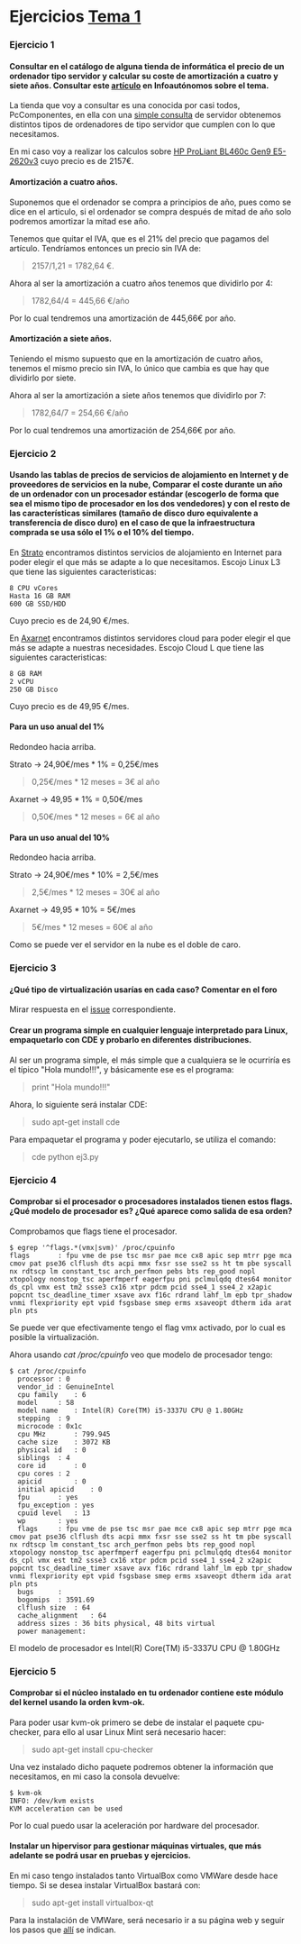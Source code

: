 # Ejercicios [Tema 1](http://jj.github.io/IV/documentos/temas/Intro_concepto_y_soporte_fisico#introduccin)

### Ejercicio 1
#### Consultar en el catálogo de alguna tienda de informática el precio de un ordenador tipo servidor y calcular su coste de amortización a cuatro y siete años. Consultar este [artículo](http://infoautonomos.eleconomista.es/consultas-a-la-comunidad/988/) en Infoautónomos sobre el tema.

La tienda que voy a consultar es una conocida por casi todos, PcComponentes, en ella con una [simple consulta](https://www.pccomponentes.com/buscar/?query=servidor#p0-f1517) de servidor obtenemos distintos tipos de ordenadores de tipo servidor que cumplen con lo que necesitamos.

En mi caso voy a realizar los calculos sobre [HP ProLiant BL460c Gen9 E5-2620v3](https://www.pccomponentes.com/hp-proliant-bl460c-gen9-e5-2620v3) cuyo precio es de 2157€.

#### Amortización a cuatro años.
Suponemos que el ordenador se compra a principios de año, pues como se dice en el articulo, si el ordenador se compra después de mitad de año solo podremos amortizar la mitad ese año.

Tenemos que quitar el IVA, que es el 21% del precio que pagamos del artículo. Tendríamos entonces un precio sin IVA de:
> 2157/1,21 = 1782,64 €.

Ahora al ser la amortización a cuatro años tenemos que dividirlo por 4:
> 1782,64/4 = 445,66 €/año

Por lo cual tendremos una amortización de 445,66€ por año.

#### Amortización a siete años.
Teniendo el mismo supuesto que en la amortización de cuatro años, tenemos el mismo precio sin IVA, lo único que cambia es que hay que dividirlo por siete.

Ahora al ser la amortización a siete años tenemos que dividirlo por 7:
> 1782,64/7 = 254,66 €/año

Por lo cual tendremos una amortización de 254,66€ por año.


### Ejercicio 2
#### Usando las tablas de precios de servicios de alojamiento en Internet y de proveedores de servicios en la nube, Comparar el coste durante un año de un ordenador con un procesador estándar (escogerlo de forma que sea el mismo tipo de procesador en los dos vendedores) y con el resto de las características similares (tamaño de disco duro equivalente a transferencia de disco duro) en el caso de que la infraestructura comprada se usa sólo el 1% o el 10% del tiempo.

En [Strato](https://www.strato.es/vps-linux/) encontramos distintos servicios de alojamiento en Internet para poder elegir el que más se adapte a lo que necesitamos. Escojo Linux L3 que tiene las siguientes caracteristicas:
~~~~~~~
8 CPU vCores
Hasta 16 GB RAM
600 GB SSD/HDD
~~~~~~~
Cuyo precio es de 24,90 €/mes.

En [Axarnet](https://www.axarnet.es/servidores-cloud/) encontramos distintos servidores cloud para poder elegir el que más se adapte a nuestras necesidades. Escojo Cloud L que tiene las siguientes caracteristicas:
~~~~~~~
8 GB RAM
2 vCPU
250 GB Disco
~~~~~~~
Cuyo precio es de 49,95 €/mes.

#### Para un uso anual del 1%

Redondeo hacia arriba.

Strato  -> 24,90€/mes * 1% = 0,25€/mes
> 0,25€/mes * 12 meses = 3€ al año

Axarnet -> 49,95 * 1% = 0,50€/mes
> 0,50€/mes * 12 meses = 6€ al año

#### Para un uso anual del 10%

Redondeo hacia arriba.

Strato  -> 24,90€/mes * 10% = 2,5€/mes
> 2,5€/mes * 12 meses = 30€ al año

Axarnet -> 49,95 * 10% = 5€/mes
> 5€/mes * 12 meses = 60€ al año

Como se puede ver el servidor en la nube es el doble de caro.

### Ejercicio 3
#### ¿Qué tipo de virtualización usarías en cada caso? Comentar en el foro

Mirar respuesta en el [issue](https://github.com/JJ/IV16-17/issues/1) correspondiente.

#### Crear un programa simple en cualquier lenguaje interpretado para Linux, empaquetarlo con CDE y probarlo en diferentes distribuciones.

Al ser un programa simple, el más simple que a cualquiera se le ocurriría es el típico "Hola mundo!!!", y básicamente ese es el programa:
> print "Hola mundo!!!"

Ahora, lo siguiente será instalar CDE:
> sudo apt-get install cde

Para empaquetar el programa y poder ejecutarlo, se utiliza el comando:
>cde python ej3.py

### Ejercicio 4
#### Comprobar si el procesador o procesadores instalados tienen estos flags. ¿Qué modelo de procesador es? ¿Qué aparece como salida de esa orden?

Comprobamos que flags tiene el procesador.
~~~~~~~~~
$ egrep '^flags.*(vmx|svm)' /proc/cpuinfo
flags		: fpu vme de pse tsc msr pae mce cx8 apic sep mtrr pge mca cmov pat pse36 clflush dts acpi mmx fxsr sse sse2 ss ht tm pbe syscall nx rdtscp lm constant_tsc arch_perfmon pebs bts rep_good nopl xtopology nonstop_tsc aperfmperf eagerfpu pni pclmulqdq dtes64 monitor ds_cpl vmx est tm2 ssse3 cx16 xtpr pdcm pcid sse4_1 sse4_2 x2apic popcnt tsc_deadline_timer xsave avx f16c rdrand lahf_lm epb tpr_shadow vnmi flexpriority ept vpid fsgsbase smep erms xsaveopt dtherm ida arat pln pts
~~~~~~~~~
Se puede ver que efectivamente tengo el flag vmx activado, por lo cual es posible la virtualización.

Ahora usando *cat /proc/cpuinfo* veo que modelo de procesador tengo:
~~~~~
$ cat /proc/cpuinfo
  processor	: 0
  vendor_id	: GenuineIntel
  cpu family	: 6
  model		: 58
  model name	: Intel(R) Core(TM) i5-3337U CPU @ 1.80GHz
  stepping	: 9
  microcode	: 0x1c
  cpu MHz		: 799.945
  cache size	: 3072 KB
  physical id	: 0
  siblings	: 4
  core id		: 0
  cpu cores	: 2
  apicid		: 0
  initial apicid	: 0
  fpu		: yes
  fpu_exception	: yes
  cpuid level	: 13
  wp		: yes
  flags		: fpu vme de pse tsc msr pae mce cx8 apic sep mtrr pge mca cmov pat pse36 clflush dts acpi mmx fxsr sse sse2 ss ht tm pbe syscall nx rdtscp lm constant_tsc arch_perfmon pebs bts rep_good nopl xtopology nonstop_tsc aperfmperf eagerfpu pni pclmulqdq dtes64 monitor ds_cpl vmx est tm2 ssse3 cx16 xtpr pdcm pcid sse4_1 sse4_2 x2apic popcnt tsc_deadline_timer xsave avx f16c rdrand lahf_lm epb tpr_shadow vnmi flexpriority ept vpid fsgsbase smep erms xsaveopt dtherm ida arat pln pts
  bugs		:
  bogomips	: 3591.69
  clflush size	: 64
  cache_alignment	: 64
  address sizes	: 36 bits physical, 48 bits virtual
  power management:
~~~~~
El modelo de procesador es Intel(R) Core(TM) i5-3337U CPU @ 1.80GHz

### Ejercicio 5
#### Comprobar si el núcleo instalado en tu ordenador contiene este módulo del kernel usando la orden kvm-ok.

Para poder usar kvm-ok primero se debe de instalar el paquete cpu-checker, para ello al usar Linux Mint será necesario hacer:
> sudo apt-get install cpu-checker

Una vez instalado dicho paquete podremos obtener la información que necesitamos, en mi caso la consola devuelve:
~~~~~~
$ kvm-ok
INFO: /dev/kvm exists
KVM acceleration can be used
~~~~~~
Por lo cual puedo usar la aceleración por hardware del procesador.

#### Instalar un hipervisor para gestionar máquinas virtuales, que más adelante se podrá usar en pruebas y ejercicios.

En mi caso tengo instalados tanto VirtualBox como VMWare desde hace tiempo. Si se desea instalar VirtualBox bastará con:
> sudo apt-get install virtualbox-qt

Para la instalación de VMWare, será necesario ir a su página web y seguir los pasos que [allí](http://www.vmware.com/products/player/playerpro-evaluation.html) se indican.
